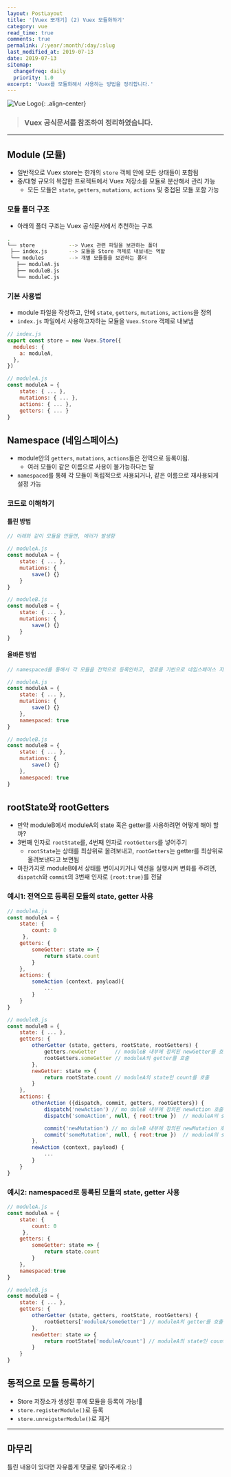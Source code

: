 ```yaml
---
layout: PostLayout
title: '[Vuex 뽀개기] (2) Vuex 모듈화하기'
category: vue
read_time: true
comments: true
permalink: /:year/:month/:day/:slug
last_modified_at: 2019-07-13
date: 2019-07-13
sitemap:
  changefreq: daily
  priority: 1.0
excerpt: 'Vuex를 모듈화해서 사용하는 방법을 정리합니다.'
---
```


![Vue Logo](https://github.com/chansbro/chansbro.github.io/blob/master/assets/images/vue_logo.jpeg?raw=true){: .align-center}

> ### Vuex 공식문서를 참조하여 정리하였습니다.

---

## Module (모듈)

- 일반적으로 Vuex store는 한개의 `store` 객체 안에 모든 상태들이 포함됨
- 중/대형 규모의 복잡한 프로젝트에서 Vuex 저장소를 모듈로 분산해서 관리 가능
  - 모든 모듈은 `state`, `getters`, `mutations`, `actions` 및 중첩된 모듈 포함 가능

### 모듈 폴더 구조

- 아래의 폴더 구조는 Vuex 공식문서에서 추천하는 구조

```bash
.
└── store           --> Vuex 관련 파일을 보관하는 폴더
 ├── index.js       --> 모듈을 Store 객체로 내보내는 역할
 └── modules        --> 개별 모듈들을 보관하는 폴더
   ├── moduleA.js
   ├── moduleB.js
   └── moduleC.js
```

### 기본 사용법

- module 파일을 작성하고, 안에 `state`, `getters`, `mutations`, `actions`을 정의
- `index.js` 파일에서 사용하고자하는 모듈을 `Vuex.Store` 객체로 내보냄

```js
// index.js
export const store = new Vuex.Store({
  modules: {
    a: moduleA,
  },
})
```

```js
// moduleA.js
const moduleA = {
    state: { ... },
    mutations: { ... },
    actions: { ... },
    getters: { ... }
}

```

## Namespace (네임스페이스)

- module안의 `getters`, `mutations`, `actions`들은 전역으로 등록이됨.
  - 여러 모듈이 같은 이름으로 사용이 불가능하다는 말
- `namespaced`를 통해 각 모듈이 독립적으로 사용되거나, 같은 이름으로 재사용되게 설정 가능

### 코드로 이해하기

#### 틀린 방법

```js
// 아래와 같이 모듈을 만들면, 에러가 발생함

// moduleA.js
const moduleA = {
    state: { ... },
    mutations: {
        save() {}
    }
}

// moduleB.js
const moduleB = {
    state: { ... },
    mutations: {
        save() {}
    }
}
```

#### 올바른 방법

```js
// namespaced를 통해서 각 모듈을 전역으로 등록안하고, 경로를 기반으로 네임스페이스 지정

// moduleA.js
const moduleA = {
    state: { ... },
    mutations: {
        save() {}
    },
    namespaced: true
}

// moduleB.js
const moduleB = {
    state: { ... },
    mutations: {
        save() {}
    },
    namespaced: true
}
```

## rootState와 rootGetters

- 만약 moduleB에서 moduleA의 state 혹은 getter를 사용하려면 어떻게 해야 할까?
- 3번째 인자로 `rootState`를, 4번째 인자로 `rootGetters`를 넣어주기
  - `rootState`는 상태를 최상위로 올려보내고, `rootGetters`는 getter를 최상위로 올려보낸다고 보면됨
- 마찬가지로 moduleB에서 상태를 변이시키거나 액션을 실행시켜 변화를 주려면, `dispatch`와 `commit`의 3번째 인자로 `{root:true}`를 전달

### 예시1: 전역으로 등록된 모듈의 state, getter 사용

```js
// moduleA.js
const moduleA = {
    state: {
        count: 0
     },
    getters: {
        someGetter: state => {
            return state.count
        }
    },
    actions: {
        someAction (context, payload){
            ...
        }
    }
}

// moduleB.js
const moduleB = {
    state: { ... },
    getters: {
        otherGetter (state, getters, rootState, rootGetters) {
            getters.newGetter      // moduleB 내부에 정의된 newGetter를 호출
            rootGetters.someGetter // moduleA의 getter를 호출
        },
        newGetter: state => {
            return rootState.count // moduleA의 state인 count를 호출
        }
    },
    actions: {
        otherAction ({dispatch, commit, getters, rootGetters}) {
            dispatch('newAction') // mo duleB 내부에 정의된 newAction 호출
            dispatch('someAction', null, { root:true })  // moduleA의 someAction 호출

            commit('newMutation') // mo duleB 내부에 정의된 newMutation 호출
            commit('someMutation', null, { root:true })  // moduleA의 someMutation 호출
        },
        newAction (context, payload) {
            ...
        }
    }
}
```

### 예시2: namespaced로 등록된 모듈의 state, getter 사용

```js
// moduleA.js
const moduleA = {
    state: {
        count: 0
     },
    getters: {
        someGetter: state => {
            return state.count
        }
    },
    namespaced:true
}

// moduleB.js
const moduleB = {
    state: { ... },
    getters: {
        otherGetter (state, getters, rootState, rootGetters) {
            rootGetters['moduleA/someGetter'] // moduleA의 getter를 호출
        },
        newGetter: state => {
            return rootState['moduleA/count'] // moduleA의 state인 count를 호출
        }
    }
}
```

## 동적으로 모듈 등록하기

- Store 저장소가 생성된 후에 모듈을 등록이 가능!
- `store.registerModule()`로 등록
- `store.unreigsterModule()`로 제거

---

## 마무리

틀린 내용이 있다면 자유롭게 댓글로 달아주세요 :)
